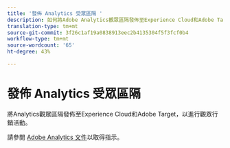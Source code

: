 ```yaml
---
title: '發佈 Analytics 受眾區隔 '
description: 如何將Adobe Analytics觀眾區隔發佈至Experience Cloud和Adobe Target，以進行觀眾行銷活動。
translation-type: tm+mt
source-git-commit: 3f26c1af19a0838913eec2b4135304f5f3fcf0b4
workflow-type: tm+mt
source-wordcount: '65'
ht-degree: 43%

---
```



# 發佈 Analytics 受眾區隔

將Analytics觀眾區隔發佈至Experience Cloud和Adobe Target，以進行觀眾行銷活動。

請參閱 [Adobe Analytics 文件](https://docs.adobe.com/content/help/zh-Hant/analytics/components/segmentation/segmentation-workflow/seg-publish.html)以取得指示。
